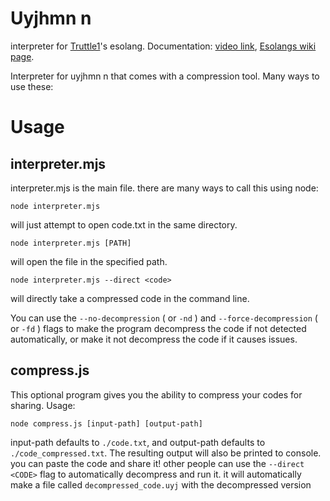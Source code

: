 # Uyjhmn n
 interpreter for [Truttle1](https://esolangs.org/wiki/User:Truttle1)'s esolang.
 Documentation: [video link](https://www.youtube.com/watch?v=2_-D1GLEs-8&pp=ygUIdXlqaG1uIG4%3D), [Esolangs wiki page](https://esolangs.org/wiki/Uyjhmn_n).

Interpreter for uyjhmn n that comes with a compression tool.
Many ways to use these:

# Usage
## interpreter.mjs
interpreter.mjs is the main file. there are many ways to call this using node:


```
node interpreter.mjs
```
will just attempt to open code.txt in the same directory.


```
node interpreter.mjs [PATH]
```
will open the file in the specified path.


```
node interpreter.mjs --direct <code>
```
will directly take a compressed code in the command line.

You can use the `--no-decompression` ( or `-nd` ) and `--force-decompression` ( or `-fd` ) flags to make the program decompress the code if not detected automatically, or make it not decompress the code if it causes issues.

## compress.js
This optional program gives you the ability to compress your codes for sharing. Usage:

```
node compress.js [input-path] [output-path]
```
input-path defaults to `./code.txt`, and output-path defaults to `./code_compressed.txt`. The resulting output will also be printed to console. you can paste the code and share it! other people can use the   ``--direct <CODE>`` flag to automatically decompress and run it. it will automatically make a file called `decompressed_code.uyj` with the decompressed version